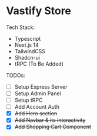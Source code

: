 # Vastify Store
Tech Stack:
- Typescript
- Next.js 14
- TailwindCSS
- Shadcn-ui
- tRPC (To Be Added)

TODOs:
- [ ] Setup Express Server
- [ ] Setup Admin Panel
- [ ] Setup tRPC
- [ ] Add Account Auth
- [x] ~~Add Hero section~~
- [x] ~~Add Navbar & its interactivity~~
- [x] ~~Add Shopping Cart Component~~